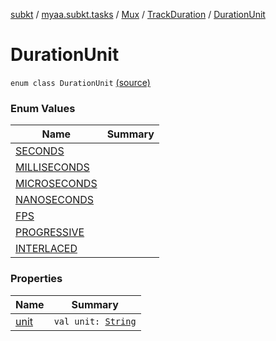 [subkt](../../../../index.md) / [myaa.subkt.tasks](../../../index.md) / [Mux](../../index.md) / [TrackDuration](../index.md) / [DurationUnit](./index.md)

# DurationUnit

`enum class DurationUnit` [(source)](https://github.com/Myaamori/SubKt/blob/0.1.8/src/main/kotlin/myaa/subkt/tasks/muxtask.kt#L138)

### Enum Values

| Name | Summary |
|---|---|
| [SECONDS](-s-e-c-o-n-d-s.md) |  |
| [MILLISECONDS](-m-i-l-l-i-s-e-c-o-n-d-s.md) |  |
| [MICROSECONDS](-m-i-c-r-o-s-e-c-o-n-d-s.md) |  |
| [NANOSECONDS](-n-a-n-o-s-e-c-o-n-d-s.md) |  |
| [FPS](-f-p-s.md) |  |
| [PROGRESSIVE](-p-r-o-g-r-e-s-s-i-v-e.md) |  |
| [INTERLACED](-i-n-t-e-r-l-a-c-e-d.md) |  |

### Properties

| Name | Summary |
|---|---|
| [unit](unit.md) | `val unit: `[`String`](https://kotlinlang.org/api/latest/jvm/stdlib/kotlin/-string/index.html) |
